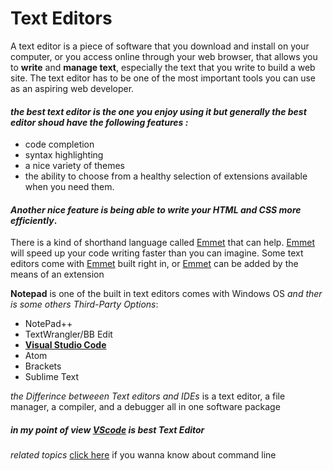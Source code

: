 # Text Editors
A text editor is a piece of software that you download and install on
your computer, or you access online through your web browser, that
allows you to **write** and **manage text**, especially the text that you write
to build a web site. The text editor has to be one of the most
important tools you can use as an aspiring web developer.
#### *the best text editor is the one you enjoy using it but generally the best editor shoud have the following features :*
* code completion
* syntax highlighting
* a nice variety of themes 
* the ability to choose from a healthy selection of extensions available when you need them.
#### *Another nice feature is being able to write your HTML and CSS more efficiently*.
There is a kind of shorthand language called [Emmet](https://stackoverflow.com/questions/31270657/what-does-emit-mean-in-general-computer-science-terms) that
can help. [Emmet](https://stackoverflow.com/questions/31270657/what-does-emit-mean-in-general-computer-science-terms) will speed up your code writing faster than you can
imagine. Some text editors come with [Emmet](https://stackoverflow.com/questions/31270657/what-does-emit-mean-in-general-computer-science-terms) built right in, or
[Emmet](https://stackoverflow.com/questions/31270657/what-does-emit-mean-in-general-computer-science-terms) can be added by the means of an extension

**Notepad** is one of the built in text editors comes with Windows OS
*and ther is some others Third-Party Options*:
* NotePad++
* TextWrangler/BB Edit
* **[Visual Studio Code](https://code.visualstudio.com/)**
* Atom
* Brackets
* Sublime Text

*the Differince betweeen Text editors and IDEs* is a text editor, a file
manager, a compiler, and a debugger all in one software package

##### in my point of view [VScode](https://code.visualstudio.com/) is best Text Editor
*related topics* [click here](https://ahmedshela.github.io/learning-journal/command-line) if you wanna know about command line
